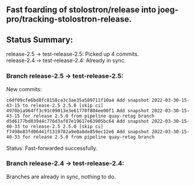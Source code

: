 ## Fast foarding of stolostron/release into joeg-pro/tracking-stolostron-release.

## Status Summary:

release-2.5 -> test-release-2.5: Picked up 4 commits.  
release-2.4 -> test-release-2.4: Already in sync.  

### Branch release-2.5 -> test-release-2.5:

New commits:

```
c6df09cfe6bd8fc8158ca3c3ae35a589711f10a4 Add snapshot 2022-03-30-15-43-15 to release-2.5 2.5.0 [skip ci]
4970b1a964ff3c91c09013e3e61770f804ee00f1 Add snapshot 2022-03-30-15-43-15 for release 2.5.0 from pipeline quay-retag branch
d5d6177bd83944c776d3af87e19617e63905bc64 Add snapshot 2022-03-30-15-40-33 to release-2.5 2.5.0 [skip ci]
f7498e83fd06441f1319782a9e0a8de859ec12e6 Add snapshot 2022-03-30-15-40-33 for release 2.5.0 from pipeline quay-retag branch
```

Status: Fast-forwarded successfully.

### Branch release-2.4 -> test-release-2.4:

Branches are already in sync, nothing to do.

